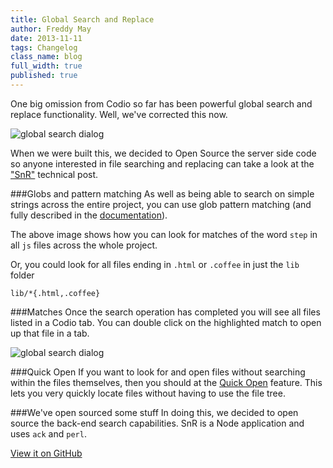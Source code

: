 ```yaml
---
title: Global Search and Replace
author: Freddy May
date: 2013-11-11
tags: Changelog
class_name: blog
full_width: true
published: true
---
```


One big omission from Codio so far has been powerful global search and replace functionality. Well, we've corrected this now.

![global search dialog](/img/docs/global-search.png)

When we were built this, we decided to Open Source the server side code so anyone interested in file searching and replacing can take a look at the ["SnR"](/blog/2013/11/snr/) technical post.

###Globs and pattern matching
As well as being able to search on simple strings across the entire project, you can use glob pattern matching (and fully described in the [documentation](/docs/ide/code-editor/search-replace)).

The above image shows how you can look for matches of the word `step` in all `js` files across the whole project.

Or, you could look for all files ending in `.html` or `.coffee` in just the `lib` folder

  `lib/*{.html,.coffee}`

###Matches
Once the search operation has completed you will see all files listed in a Codio tab. You can double click on the highlighted match to open up that file in a tab.

![global search dialog](/img/docs/search-matches.png)

###Quick Open
If you want to look for and open files without searching within the files themselves, then you should at the [Quick Open](/docs/ide/ide-general/quick-open/) feature. This lets you very quickly locate files without having to use the file tree.

###We've open sourced some stuff
In doing this, we decided to open source the back-end search capabilities. SnR is a Node application and uses `ack` and `perl`.

[View it on GitHub](https://github.com/codio/snr)



